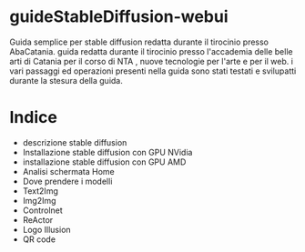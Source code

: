 # guideStableDiffusion-webui
Guida semplice per stable diffusion redatta durante il tirocinio presso AbaCatania. 
guida redatta durante il tirocinio presso l'accademia delle belle arti di Catania per il corso di NTA , nuove tecnologie per l'arte e per il web.
i vari passaggi ed operazioni presenti nella guida sono stati testati e svilupatti durante la stesura della guida.

# Indice
- descrizione stable diffusion
- Installazione stable diffusion con GPU NVidia
- installazione stable diffusion con GPU AMD
- Analisi schermata Home
- Dove prendere i modelli
- Text2Img
- Img2Img
- Controlnet
- ReActor
- Logo Illusion
- QR code
